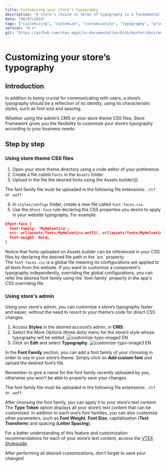 ```yaml
---
title: Customizing your store’s typography
description: "A store’s choice in terms of typography is a fundamental step to building its identity. Within this environment, learn how to customize typography styles using the admin’s interface and your theme’s code."
date: "08/07/2019"
tags: ["customizing", "customize", "customization", "typography", "print", "cms", "styles", "css"]
version: "0.x"
git: "https://github.com/vtex-apps/io-documentation/blob/master/docs/en/Recipes/style/customizing-your-stores-typography.md"
---
```


# Customizing your store’s typography

## Introduction

In addition to being crucial for communicating with users, a store’s typography should be a reflection of its identity, using its characteristic styles, such as font size and spacing.

Whether using the admin’s CMS or your store theme CSS files, Store Framework gives you the flexibility to customize your store’s typography according to your business needs. 

## Step by step

### Using store theme CSS files 

1. Open your store theme directory using a code editor of your preference. 
2. Create a file called `Fonts` in the `Assets` folder.
3. Upload in the file the desired fonts using the Assets builder](). 

<div class="alert alert-warning">
The font family file must be uploaded in the following file extensions: <code>.ttf</code> or <code>.woff</code>. 
</div>

4. In `styles/configs` folder, create a new file called `font-faces.css`.
5. Use the `@font-face` rule declaring the CSS properties you desire to apply in your website typography. For example:

```json
@font-face {
  font-family: 'MyHelvetica';
  src: url(assets/fonts/MyHelvetica.woff2), url(assets/fonts/MyHelvetica.ttf);
  font-weight: bold;
}
```

<div class="alert alert-info">
Notice that fonts uploaded on Assets builder can be referenced in your CSS files by declaring the desired file path in the `src` property. 
</div>

<div class="alert alert-warning">
The <code>font-faces.css</code> is a global file meaning its configurations are applied to all texts from the website. If you want to customize a component's typography independently, overriding the global configurations, you can refer the desired font family using the `font-family` property in the app's CSS overriding file.
</div>

### Using store's admin

Using your store's admin, you can customize a store’s typography faster and easier, without the need to resort to your theme’s code for direct CSS changes. 

1. Access **Styles** in the desired account’s admin, in **CMS**.
2. Select the More Options (three dots) menu for the store’s style whose typography will be edited.
![customize-typo-image2 EN](https://user-images.githubusercontent.com/52087100/63810485-3602a400-c8fb-11e9-8077-41ab76c66ad2.png)
3. Click on **Edit** and select **Typography**.
![customize-typo-image3 EN](https://user-images.githubusercontent.com/52087100/63810513-431f9300-c8fb-11e9-9f37-9789fbd52776.png)

In the **Font Family** section, you can add a font family of your choosing in order to use in your store’s theme. Simply click on **Add custom font** and upload the desired font’s file. 

Remember to give a name for the font family recently uploaded by you, otherwise you won't be able to properly save your changes. 

<div class="alert alert-warning">
The font family file must be uploaded in the following file extensions: <code>.ttf</code> or <code>.woff</code>. 
</div>

After choosing the font family, you can apply it to your store’s text content. The **Type Token** option displays all your store’s text content that can be customized. In addition to each one’s font families, you can also customize other parameters, such as **Font Weight**, **Font Size**, capitalization (**Text Transform**) and spacing (**Letter Spacing**).

For a better understanding of this feature and customization recommendations for each of your store’s text content, access the [VTEX Styleguide](https://styleguide.vtex.com/#/Styles?id=section-typography).

<div class="alert alert-warning">
After performing all desired customizations, don’t forget to save your changes! 
</div>
